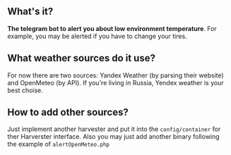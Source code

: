 ## What's it?
**The telegram bot to alert you about low environment temperature**.
For example, you may be alerted if you have to change your tires.

## What weather sources do it use?
For now there are two sources: Yandex Weather (by parsing their website) and OpenMeteo (by API).
If you're living in Russia, Yendex weather is your best choise.

## How to add other sources?
Just implement another harvester and put it into the `config/container` for ther Harverster interface.
Also you may just add another binary following the example of `alertOpenMeteo.php`
